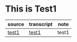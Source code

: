 #  This is Test1
source | transcript | note
-----------------------------------|-------------------|--------
[test1](https://www.flickr.com/photos/blueminds/36648482232/in/explore-2017-08-26/)| [test1](test1.md)  | test1

